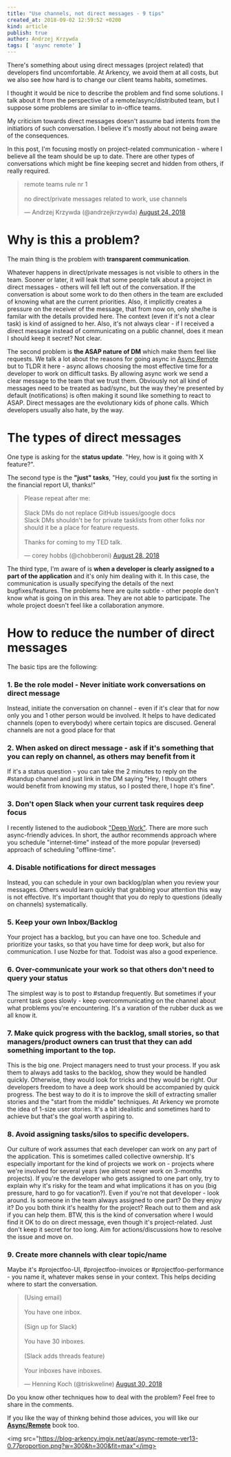 ```yaml
---
title: "Use channels, not direct messages - 9 tips"
created_at: 2018-09-02 12:59:52 +0200
kind: article
publish: true
author: Andrzej Krzywda
tags: [ 'async remote' ]
---
```


There's something about using direct messages (project related) that developers find uncomfortable. At Arkency, we avoid them at all costs, but we also see how hard is to change our client teams habits, sometimes. 

I thought it would be nice to describe the problem and find some solutions. I talk about it from the perspective of a remote/async/distributed team, but I suppose some problems are similar to in-office teams.

My criticism towards direct messages doesn't assume bad intents from the initiatiors of such conversation. I believe it's mostly about not being aware of the consequences.

In this post, I'm focusing mostly on project-related communication - where I believe all the team should be up to date. There are other types of conversations which might be fine keeping secret and hidden from others, if really required.

<!-- more -->

<blockquote class="twitter-tweet" data-lang="en"><p lang="en" dir="ltr">remote teams rule nr 1<br><br>no direct/private messages related to work, use channels</p>&mdash; Andrzej Krzywda (@andrzejkrzywda) <a href="https://twitter.com/andrzejkrzywda/status/1033053721905831936?ref_src=twsrc%5Etfw">August 24, 2018</a></blockquote> <script async src="https://platform.twitter.com/widgets.js" charset="utf-8"></script> 

# Why is this a problem?

The main thing is the problem with **transparent communication**. 

Whatever happens in direct/private messages is not visible to others in the team. Sooner or later, it will leak that some people talk about a project in direct messages - others will fell left out of the conversation. If the conversation is about some work to do then others in the team are excluded of knowing what are the current priorities. Also, it implicitly creates a pressure on the receiver of the message, that from now on, only she/he is familar with the details provided here. The context (even if it's not a clear task) is kind of assigned to her. Also, it's not always clear - if I received a direct message instead of communicating on a public channel, does it mean I should keep it secret? Not clear.

The second problem is **the ASAP nature of DM** which make them feel like requests. We talk a lot about the reasons for going async in [Async Remote](https://blog.arkency.com/async-remote/) but to TLDR it here - async allows choosing the most effective time for a developer to work on difficult tasks. By allowing async work we send a clear message to the team that we trust them. Obviously not all kind of messages need to be treated as bad/sync, but the way they're presented by default (notifications) is often making it sound like something to react to ASAP. Direct messages are the evolutionary kids of phone calls. Which developers usually also hate, by the way.

# The types of direct messages

One type is asking for the **status update**. "Hey, how is it going with X feature?". 

The second type is the **"just" tasks**, "Hey, could you **just** fix the sorting in the financial report UI, thanks!"

<blockquote class="twitter-tweet" data-lang="en"><p lang="en" dir="ltr">Please repeat after me:<br><br>Slack DMs do not replace GitHub issues/google docs<br>Slack DMs shouldn&#39;t be for private tasklists from other folks nor should it be a place for feature requests.<br><br>Thanks for coming to my TED talk.</p>&mdash; corey hobbs (@chobberoni) <a href="https://twitter.com/chobberoni/status/1034502969969000448?ref_src=twsrc%5Etfw">August 28, 2018</a></blockquote> <script async src="https://platform.twitter.com/widgets.js" charset="utf-8"></script> 

The third type, I'm aware of is **when a developer is clearly assigned to a part of the application** and it's only him dealing with it. In this case, the communication is usually specifying the details of the next bugfixes/features. The problems here are quite subtle - other people don't know what is going on in this area. They are not able to participate. The whole project doesn't feel like a collaboration anymore.

# How to reduce the number of direct messages

The basic tips are the following:

### 1. Be the role model - Never initiate work conversations on direct message

Instead, initiate the conversation on channel - even if it's clear that for now only you and 1 other person would be involved. It helps to have dedicated channels (open to everybody) where certain topics are discused. General channels are not a good place for that

### 2. When asked on direct message - ask if it's something that you can reply on channel, as others may benefit from it

If it's a status question - you can take the 2 minutes to reply on the #standup channel and just link in the DM saying "Hey, I thought others would benefit from knowing my status, so I posted there, I hope it's fine".

### 3. Don't open Slack when your current task requires deep focus

I recently listened to the audiobook ["Deep Work"](http://calnewport.com/books/deep-work/). There are more such async-friendly advices. In short, the author recommends approach where you schedule "internet-time" instead of the more popular  (reversed) approach of scheduling "offline-time". 

### 4. Disable notifications for direct messages

Instead, you can schedule in your own backlog/plan when you review your messages. Others would learn quickly that grabbing your attention this way is not effective. It's important thought that you do reply to questions (ideally on channels) systematically.

### 5. Keep your own Inbox/Backlog

Your project has a backlog, but you can have one too. Schedule and prioritize your tasks, so that you have time for deep work, but also for communication. I use Nozbe for that. Todoist was also a good experience. 

### 6. Over-communicate your work so that others don't need to query your status

The simplest way is to post to #standup frequently. But sometimes if your current task goes slowly - keep overcommunicating on the channel about what problems you're encountering. It's a varation of the rubber duck as we all know  it.

### 7. Make quick progress with the backlog, small stories, so that managers/product owners can trust that they can add something important to the top.

This is the big one. Project managers need to trust your process. If you ask them to always add tasks to the backlog, show they would be handled quickly. Otherwise, they would look for tricks and they would be right. Our developers freedom to have a deep work should be accompanied by quick progress. The best way to do it is to improve the skill of extracting smaller stories and the "start from the middle" techniques. At Arkency we promote the idea of 1-size user stories. It's a bit idealistic and sometimes hard to achieve but that's the goal worth aspiring to.

### 8. Avoid assigning tasks/silos to specific developers.

Our culture of work assumes that each developer can work on any part of the application. This is sometimes called collective ownership. It's especially important for the kind of projects we work on - projects where we're involved for several years (we almost never work on 3-months projects).
If you're the developer who gets assigned to one part only, try to explain why it's risky for the team and what implications it has on you (big pressure, hard to go for vacation?).
Even if you're not that developer - look around. Is someone in the team always assigned to one part? Do they enjoy it? Do you both think it's healthy for the project? Reach out to them and ask if you can help them. BTW, this is the kind of conversation where I would find it OK to do on direct message, even though it's project-related. Just don't keep it secret for too long. Aim for actions/discussions how to resolve the issue and move on.

### 9. Create more channels with clear topic/name

Maybe it's #projectfoo-UI, #projectfoo-invoices or #projectfoo-performance - you name it, whatever makes sense in your context. This helps deciding where to start the conversation.


<blockquote class="twitter-tweet" data-lang="en"><p lang="en" dir="ltr">(Using email)<br><br>You have one inbox.<br><br>(Sign up for Slack)<br><br>You have 30 inboxes.<br><br>(Slack adds threads feature)<br><br>Your inboxes have inboxes.</p>&mdash; Henning Koch (@triskweline) <a href="https://twitter.com/triskweline/status/1035073193550249984?ref_src=twsrc%5Etfw">August 30, 2018</a></blockquote> <script async src="https://platform.twitter.com/widgets.js" charset="utf-8"></script> 

Do you know other techniques how to deal with the problem? Feel free to share in the comments.

If you like the way of thinkng behind those advices, you will like our [**Async/Remote**](https://blog.arkency.com/async-remote/) book too. 

<img src="https://blog-arkency.imgix.net/aar/async-remote-ver13-0.77proportion.png?w=300&h=300&fit=max"</img>
